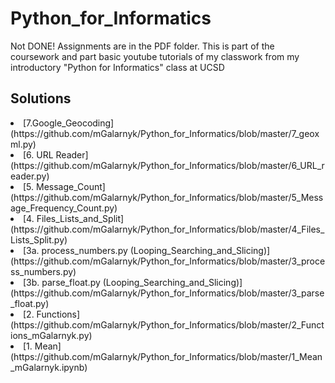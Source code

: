 # Python_for_Informatics

Not DONE! Assignments are in the PDF folder. This is part of the coursework and part basic youtube tutorials of my classwork from my introductory "Python for Informatics" class at UCSD

## Solutions

  <li>[7.Google_Geocoding](https://github.com/mGalarnyk/Python_for_Informatics/blob/master/7_geoxml.py)</li>
  <li>[6. URL Reader](https://github.com/mGalarnyk/Python_for_Informatics/blob/master/6_URL_reader.py)</li>
  <li>[5. Message_Count](https://github.com/mGalarnyk/Python_for_Informatics/blob/master/5_Message_Frequency_Count.py)</li>
  <li>[4. Files_Lists_and_Split](https://github.com/mGalarnyk/Python_for_Informatics/blob/master/4_Files_Lists_Split.py)</li>
  <li>[3a. process_numbers.py (Looping_Searching_and_Slicing)](https://github.com/mGalarnyk/Python_for_Informatics/blob/master/3_process_numbers.py)</li>
  <li>[3b. parse_float.py (Looping_Searching_and_Slicing)](https://github.com/mGalarnyk/Python_for_Informatics/blob/master/3_parse_float.py)</li>
  <li>[2. Functions](https://github.com/mGalarnyk/Python_for_Informatics/blob/master/2_Functions_mGalarnyk.py)</li>
  <li>[1. Mean](https://github.com/mGalarnyk/Python_for_Informatics/blob/master/1_Mean_mGalarnyk.ipynb) </li>

